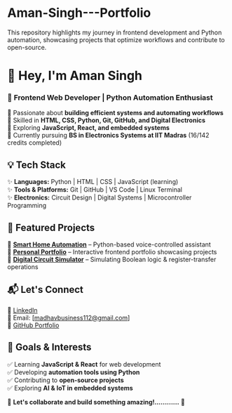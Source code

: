 # Aman-Singh---Portfolio
This repository highlights my journey in frontend development and Python automation, showcasing projects that optimize workflows and contribute to open-source.
# 👋 Hey, I'm Aman Singh  
### 🚀 **Frontend Web Developer | Python Automation Enthusiast**  

🔹 Passionate about **building efficient systems and automating workflows**  
🔹 Skilled in **HTML, CSS, Python, Git, GitHub, and Digital Electronics**  
🔹 Exploring **JavaScript, React, and embedded systems**  
🔹 Currently pursuing **BS in Electronics Systems at IIT Madras** (16/142 credits completed)  

## 💡 Tech Stack  
✨ **Languages:** Python | HTML | CSS | JavaScript (learning)  
✨ **Tools & Platforms:** Git | GitHub | VS Code | Linux Terminal  
✨ **Electronics:** Circuit Design | Digital Systems | Microcontroller Programming  

## 🚀 Featured Projects  
🔹 **[Smart Home Automation](#)** – Python-based voice-controlled assistant  
🔹 **[Personal Portfolio](#)** – Interactive frontend portfolio showcasing projects  
🔹 **[Digital Circuit Simulator](#)** – Simulating Boolean logic & register-transfer operations  

## 📬 Let's Connect  
💼 [LinkedIn](www.linkedin.com/in/aman-singh-2481a7329)  
📧 Email: [madhavbusiness112@gmail.com]  
🔗 [GitHub Portfolio](https://github.com/amansingh11211/Aman-Singh---Portfolio)  

## 🎯 Goals & Interests  
✅ Learning **JavaScript & React** for web development  
✅ Developing **automation tools using Python**  
✅ Contributing to **open-source projects**  
✅ Exploring **AI & IoT in embedded systems**  

📢 **Let's collaborate and build something amazing!............** 🚀  
